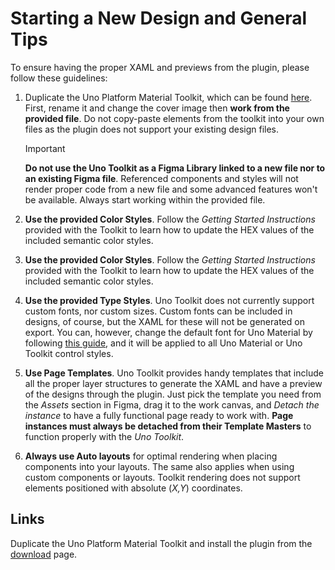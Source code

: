 # Starting a New Design and General Tips

To ensure having the proper XAML and previews from the plugin, please follow these guidelines:

1. Duplicate the Uno Platform Material Toolkit, which can be found [here](../../download.md). First, rename it and change the cover image then **work from the provided file**. Do not copy-paste elements from the toolkit into your own files as the plugin does not support your existing design files.

   > [!IMPORTANT]
   > **Do not use the Uno Toolkit as a Figma Library linked to a new file nor to an existing Figma file**. Referenced components and styles will not render proper code from a new file and some advanced features won't be available. Always start working within the provided file.
   
2. **Use the provided Color Styles**. Follow the *Getting Started Instructions* provided with the Toolkit to learn how to update the HEX values of the included semantic color styles.

3. **Use the provided Color Styles**. Follow the *Getting Started Instructions* provided with the Toolkit to learn how to update the HEX values of the included semantic color styles.

4. **Use the provided Type Styles**. Uno Toolkit does not currently support custom fonts, nor custom sizes. Custom fonts can be included in designs, of course, but the XAML for these will not be generated on export. You can, however, change the default font for Uno Material by following [this guide](/articles/external/uno.themes/doc/getting-started.html#change-default-font), and it will be applied to all Uno Material or Uno Toolkit control styles.

5. **Use Page Templates**. Uno Toolkit provides handy templates that include all the proper layer structures to generate the XAML and have a preview of the designs through the plugin. Just pick the template you need from the *Assets* section in Figma, drag it to the work canvas, and *Detach the instance* to have a fully functional page ready to work with. **Page instances must always be detached from their Template Masters** to function properly with the *Uno* *Toolkit*.

6. **Always use Auto layouts** for optimal rendering when placing components into your layouts. The same also applies when using custom components or layouts. Toolkit rendering does not support elements positioned with absolute (*X,Y*) coordinates.


## Links

Duplicate the Uno Platform Material Toolkit and install the plugin from the [download](../../download.md) page.
